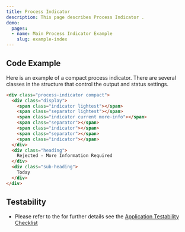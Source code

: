 ```yaml
---
title: Process Indicator
description: This page describes Process Indicator .
demo:
  pages:
  - name: Main Process Indicator Example
    slug: example-index
---
```


## Code Example

Here is an example of a compact process indicator. There are several classes in the structure that control the output and status settings.

```html
<div class="process-indicator compact">
  <div class="display">
    <span class="indicator lightest"></span>
    <span class="separator lightest"></span>
    <span class="indicator current more-info"></span>
    <span class="separator"></span>
    <span class="indicator"></span>
    <span class="separator"></span>
    <span class="indicator"></span>
  </div>
  <div class="heading">
    Rejected - More Information Required
  </div>
  <div class="sub-heading">
    Today
  </div>
</div>

```

## Testability

- Please refer to the for further details see the [Application Testability Checklist](https://design.infor.com/resources/application-testability-checklist)
